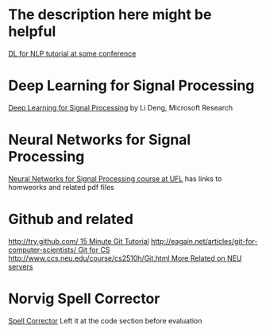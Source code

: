 # The description here might be helpful #
[DL for NLP tutorial at some conference](http://www.icassp2014.org/tutorials.html#9)

# Deep Learning for Signal Processing #
[Deep Learning for Signal Processing](http://research.microsoft.com/pubs/143620/DeepLearn-SPM2010.pdf) by Li Deng, Microsoft Research


# Neural Networks for Signal Processing #
[Neural Networks for Signal Processing course at UFL](http://www.cnel.ufl.edu/courses/EEL6814/EEL6814.php) has links to homweorks and related pdf files

# Github and related #
[http://try.github.com/ 15 Minute Git Tutorial](.md)
[http://eagain.net/articles/git-for-computer-scientists/ Git for CS](.md)
[http://www.ccs.neu.edu/course/cs2510h/Git.html More Related on NEU servers](.md)

# Norvig Spell Corrector #
[Spell Corrector](http://norvig.com/spell-correct.html) Left it at the code section before evaluation